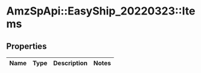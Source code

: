 # AmzSpApi::EasyShip_20220323::Items

## Properties
Name | Type | Description | Notes
------------ | ------------- | ------------- | -------------

